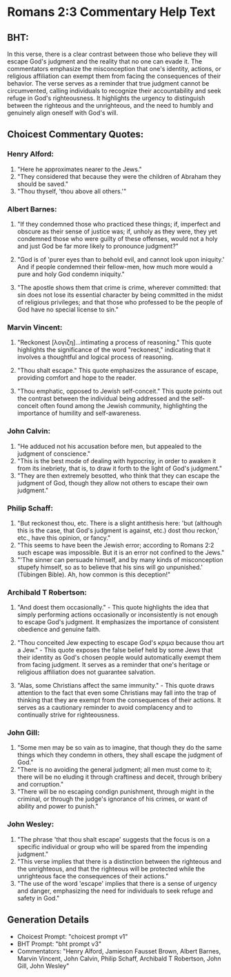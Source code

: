 # Romans 2:3 Commentary Help Text

## BHT:
In this verse, there is a clear contrast between those who believe they will escape God's judgment and the reality that no one can evade it. The commentators emphasize the misconception that one's identity, actions, or religious affiliation can exempt them from facing the consequences of their behavior. The verse serves as a reminder that true judgment cannot be circumvented, calling individuals to recognize their accountability and seek refuge in God's righteousness. It highlights the urgency to distinguish between the righteous and the unrighteous, and the need to humbly and genuinely align oneself with God's will.

## Choicest Commentary Quotes:
### Henry Alford:
1. "Here he approximates nearer to the Jews."
2. "They considered that because they were the children of Abraham they should be saved."
3. "Thou thyself, 'thou above all others.'"

### Albert Barnes:
1. "If they condemned those who practiced these things; if, imperfect and obscure as their sense of justice was; if, unholy as they were, they yet condemned those who were guilty of these offenses, would not a holy and just God be far more likely to pronounce judgment?" 

2. "God is of 'purer eyes than to behold evil, and cannot look upon iniquity.' And if people condemned their fellow-men, how much more would a pure and holy God condemn iniquity."

3. "The apostle shows them that crime is crime, wherever committed: that sin does not lose its essential character by being committed in the midst of religious privileges; and that those who professed to be the people of God have no special license to sin."

### Marvin Vincent:
1. "Reckonest [λογιζη]...intimating a process of reasoning." This quote highlights the significance of the word "reckonest," indicating that it involves a thoughtful and logical process of reasoning.

2. "Thou shalt escape." This quote emphasizes the assurance of escape, providing comfort and hope to the reader.

3. "Thou emphatic, opposed to Jewish self-conceit." This quote points out the contrast between the individual being addressed and the self-conceit often found among the Jewish community, highlighting the importance of humility and self-awareness.

### John Calvin:
1. "He adduced not his accusation before men, but appealed to the judgment of conscience."
2. "This is the best mode of dealing with hypocrisy, in order to awaken it from its inebriety, that is, to draw it forth to the light of God's judgment."
3. "They are then extremely besotted, who think that they can escape the judgment of God, though they allow not others to escape their own judgment."

### Philip Schaff:
1. "But reckonest thou, etc. There is a slight antithesis here: 'but (although this is the case, that God's judgment is against, etc.) dost thou reckon,' etc., have this opinion, or fancy."
2. "This seems to have been the Jewish error; according to Romans 2:2 such escape was impossible. But it is an error not confined to the Jews."
3. "'The sinner can persuade himself, and by many kinds of misconception stupefy himself, so as to believe that his sins will go unpunished.' (Tübingen Bible). Ah, how common is this deception!"

### Archibald T Robertson:
1. "And doest them occasionally." - This quote highlights the idea that simply performing actions occasionally or inconsistently is not enough to escape God's judgment. It emphasizes the importance of consistent obedience and genuine faith.

2. "Thou conceited Jew expecting to escape God's κριμα because thou art a Jew." - This quote exposes the false belief held by some Jews that their identity as God's chosen people would automatically exempt them from facing judgment. It serves as a reminder that one's heritage or religious affiliation does not guarantee salvation.

3. "Alas, some Christians affect the same immunity." - This quote draws attention to the fact that even some Christians may fall into the trap of thinking that they are exempt from the consequences of their actions. It serves as a cautionary reminder to avoid complacency and to continually strive for righteousness.

### John Gill:
1. "Some men may be so vain as to imagine, that though they do the same things which they condemn in others, they shall escape the judgment of God."
2. "There is no avoiding the general judgment; all men must come to it; there will be no eluding it through craftiness and deceit, through bribery and corruption."
3. "There will be no escaping condign punishment, through might in the criminal, or through the judge's ignorance of his crimes, or want of ability and power to punish."

### John Wesley:
1. "The phrase 'that thou shalt escape' suggests that the focus is on a specific individual or group who will be spared from the impending judgment."
2. "This verse implies that there is a distinction between the righteous and the unrighteous, and that the righteous will be protected while the unrighteous face the consequences of their actions."
3. "The use of the word 'escape' implies that there is a sense of urgency and danger, emphasizing the need for individuals to seek refuge and safety in God."


## Generation Details
- Choicest Prompt: "choicest prompt v1"
- BHT Prompt: "bht prompt v3"
- Commentators: "Henry Alford, Jamieson Fausset Brown, Albert Barnes, Marvin Vincent, John Calvin, Philip Schaff, Archibald T Robertson, John Gill, John Wesley"
